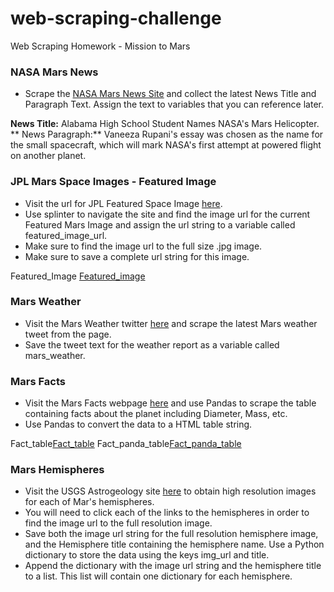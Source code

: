# web-scraping-challenge
Web Scraping Homework - Mission to Mars


### NASA Mars News
- Scrape the <a href="https://mars.nasa.gov/news/" target="_blank">NASA Mars News Site</a> and collect the latest News Title and Paragraph Text. Assign the text to variables that you can reference later.

**News Title:** Alabama High School Student Names NASA's Mars Helicopter.
** News Paragraph:** Vaneeza Rupani's essay was chosen as the name for the small spacecraft, which will mark NASA's first attempt at powered flight on another planet.

### JPL Mars Space Images - Featured Image
- Visit the url for JPL Featured Space Image <a href='https://www.jpl.nasa.gov/spaceimages/?search=&category=Mars' open=blank_page>here</a>.
- Use splinter to navigate the site and find the image url for the current Featured Mars Image and assign the url string to a variable called featured_image_url.
- Make sure to find the image url to the full size .jpg image.
- Make sure to save a complete url string for this image.

Featured_Image [Featured_image](https://www.jpl.nasa.gov//spaceimages/images/largesize/PIA17661_hires.jpg)

### Mars Weather
- Visit the Mars Weather twitter <a href='https://twitter.com/marswxreport?lang=en/' open=blank_page>here</a> and scrape the latest Mars weather tweet from the page. 
- Save the tweet text for the weather report as a variable called mars_weather.

### Mars Facts
- Visit the Mars Facts webpage <a href='https://space-facts.com/mars/' open=blank_page>here</a> and use Pandas to scrape the table containing facts about the planet including Diameter, Mass, etc.
- Use Pandas to convert the data to a HTML table string.

Fact_table[Fact_table](https://space-facts.com/mars/)
Fact_panda_table[Fact_panda_table](images/fact_table_pd.PNG)

### Mars Hemispheres
- Visit the USGS Astrogeology site <a href='https://astrogeology.usgs.gov/search/results?q=hemisphere+enhanced&k1=target&v1=Mars/' open=blank_page>here</a> to obtain high resolution images for each of Mar's hemispheres.
- You will need to click each of the links to the hemispheres in order to find the image url to the full resolution image.
- Save both the image url string for the full resolution hemisphere image, and the Hemisphere title containing the hemisphere name. Use a Python dictionary to store the data using the keys img_url and title.
- Append the dictionary with the image url string and the hemisphere title to a list. This list will contain one dictionary for each hemisphere.



